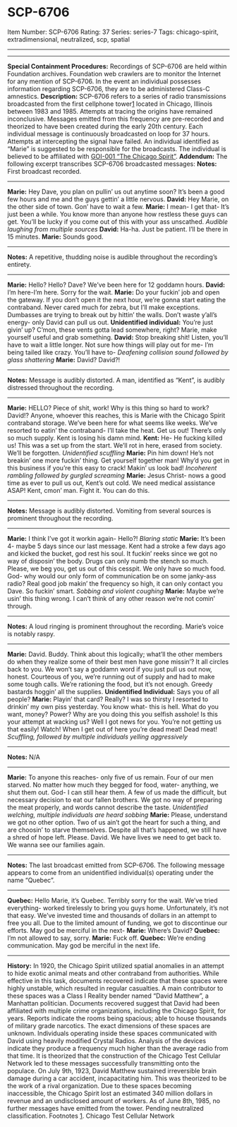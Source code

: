 # SCP-6706
Item Number: SCP-6706
Rating: 37
Series: series-7
Tags: chicago-spirit, extradimensional, neutralized, scp, spatial

---

* * *
**Special Containment Procedures:** Recordings of SCP-6706 are held within Foundation archives. Foundation web crawlers are to monitor the Internet for any mention of SCP-6706. In the event an individual possesses information regarding SCP-6706, they are to be administered Class-C amnestics.
**Description:** SCP-6706 refers to a series of radio transmissions broadcasted from the first cellphone tower[1](javascript:;) located in Chicago, Illinois between 1983 and 1985. Attempts at tracing the origins have remained inconclusive. Messages emitted from this frequency are pre-recorded and theorized to have been created during the early 20th century. Each individual message is continuously broadcasted on loop for 37 hours. Attempts at intercepting the signal have failed.
An individual identified as “Marie” is suggested to be responsible for the broadcasts. The individual is believed to be affiliated with [GOI-001 “The Chicago Spirit”](https://scp-wiki.wikidot.com/chicago-spirit).
**Addendum:** The following excerpt transcribes SCP-6706 broadcasted messages:
**Notes:** First broadcast recorded.
* * *
**Marie:** Hey Dave, you plan on pullin’ us out anytime soon? It’s been a good few hours and me and the guys gettin’ a little nervous.
**David:** Hey Marie, on the other side of town. Gon’ have to wait a few.
**Marie:** I mean- I get that- It’s just been a while. You know more than anyone how restless these guys can get. You’ll be lucky if you come out of this with your ass unscathed.
_Audible laughing from multiple sources_
**David:** Ha-ha. Just be patient. I’ll be there in 15 minutes.
**Marie:** Sounds good.
* * *
  
**Notes:** A repetitive, thudding noise is audible throughout the recording’s entirety. 
* * *
**Marie:** Hello? Hello? Dave? We’ve been here for 12 goddamn hours.
**David:** I’m here-I’m here. Sorry for the wait.
**Marie:** Do your fuckin’ job and open the gateway. If you don’t open it the next hour, we’re gonna start eating the contraband. Never cared much for zebra, but I’ll make exceptions. Dumbasses are trying to break out by hittin’ the walls. Don’t waste y’all’s energy- only David can pull us out.
**Unidentified individual:** You’re just givin’ up? C’mon, these vents gotta lead somewhere, right? Marie, make yourself useful and grab something.
**David:** Stop breaking shit! Listen, you’ll have to wait a little longer. Not sure how things will play out for me- I’m being tailed like crazy. You’ll have to-
_Deafening collision sound followed by glass shattering_
**Marie:** David? David?!
* * *
  
**Notes:** Message is audibly distorted. A man, identified as “Kent”, is audibly distressed throughout the recording. 
* * *
**Marie:** HELLO? Piece of shit, work! Why is this thing so hard to work? David!? Anyone, whoever this reaches, this is Marie with the Chicago Spirit contraband storage. We’ve been here for what seems like weeks. We’ve resorted to eatin’ the contraband- I’ll take the heat. Get us out! There’s only so much supply. Kent is losing his damn mind.
**Kent:** He- He fucking killed us! This was a set up from the start. We’ll rot in here, erased from society. We’ll be forgotten.
_Unidentified scuffling_
**Marie:** Pin him down! He’s not breakin’ one more fuckin’ thing. Get yourself together man! Why’d you get in this business if you’re this easy to crack! Makin’ us look bad!
_Incoherent rambling followed by gurgled screaming_
**Marie:** Jesus Christ- nows a good time as ever to pull us out, Kent’s out cold. We need medical assistance ASAP! Kent, cmon’ man. Fight it. You can do this.
* * *
  
**Notes:** Message is audibly distorted. Vomiting from several sources is prominent throughout the recording. 
* * *
**Marie:** I think I’ve got it workin again- Hello?!
_Blaring static_
**Marie:** It’s been 4- maybe 5 days since our last message. Kent had a stroke a few days ago and kicked the bucket, god rest his soul. It fuckin’ reeks since we got no way of disposin’ the body. Drugs can only numb the stench so much. Please, we beg you, get us out of this cesspit. We only have so much food. God- why would our only form of communication be on some janky-ass radio? Real good job makin’ the frequency so high, it can only contact you Dave. So fuckin’ smart.
_Sobbing and violent coughing_
**Marie:** Maybe we’re usin’ this thing wrong. I can’t think of any other reason we’re not comin’ through.
* * *
**Notes:** A loud ringing is prominent throughout the recording. Marie’s voice is notably raspy.
* * *
**Marie:** David. Buddy. Think about this logically; what’ll the other members do when they realize some of their best men have gone missin’? It all circles back to you. We won’t say a goddamn word if you just pull us out now, honest. Courteous of you, we’re running out of supply and had to make some tough calls. We’re rationing the food, but it’s not enough. Greedy bastards hoggin’ all the supplies.
**Unidentified Individual:** Says you of all people?
**Marie:** Playin’ that card? Really? I was so thirsty I resorted to drinkin’ my own piss yesterday. You know what- this is hell. What do you want, money? Power? Why are you doing this you selfish asshole! Is this your attempt at wacking us? Well I got news for you. You’re not getting us that easily! Watch! When I get out of here you’re dead meat! Dead meat!
_Scuffling, followed by multiple individuals yelling aggressively_
* * *
  
**Notes:** N/A 
* * *
**Marie:** To anyone this reaches- only five of us remain. Four of our men starved. No matter how much they begged for food, water- anything, we shut them out. God- I can still hear them. A few of us made the difficult, but necessary decision to eat our fallen brothers. We got no way of preparing the meat properly, and words cannot describe the taste.
_Unidentified welching, multiple individuals are heard sobbing_
**Marie:** Please, understand we got no other option. Two of us ain’t got the heart for such a thing, and are choosin’ to starve themselves. Despite all that’s happened, we still have a shred of hope left. Please. David. We have lives we need to get back to. We wanna see our families again.
* * *
  
**Notes:** The last broadcast emitted from SCP-6706. The following message appears to come from an unidentified individual(s) operating under the name “Quebec”. 
* * *
**Quebec:** Hello Marie, it’s Quebec. Terribly sorry for the wait. We’ve tried everything- worked tirelessly to bring you guys home. Unfortunately, it’s not that easy. We’ve invested time and thousands of dollars in an attempt to free you all. Due to the limited amount of funding, we got to discontinue our efforts. May god be merciful in the next-
**Marie:** Where’s David?
**Quebec:** I’m not allowed to say, sorry.
**Marie:** Fuck off.
**Quebec:** We’re ending communication. May god be merciful in the next life.
* * *
  
**History:** In 1920, the Chicago Spirit utilized spatial anomalies in an attempt to hide exotic animal meats and other contraband from authorities. While effective in this task, documents recovered indicate that these spaces were highly unstable, which resulted in regular casualties. 
A main contributor to these spaces was a Class I Reality bender named “David Matthew”, a Manhattan politician. Documents recovered suggest that David had been affiliated with multiple crime organizations, including the Chicago Spirit, for years. Reports indicate the rooms being spacious; able to house thousands of military grade narcotics. The exact dimensions of these spaces are unknown.
Individuals operating inside these spaces communicated with David using heavily modified Crystal Radios. Analysis of the devices indicate they produce a frequency much higher than the average radio from that time. It is theorized that the construction of the Chicago Test Cellular Network led to these messages successfully transmitting onto the populace.
On July 9th, 1923, David Matthew sustained irreversible brain damage during a car accident, incapacitating him. This was theorized to be the work of a rival organization. Due to these spaces becoming inaccessible, the Chicago Spirit lost an estimated 340 million dollars in revenue and an undisclosed amount of workers.
As of June 8th, 1985, no further messages have emitted from the tower. Pending neutralized classification.
Footnotes
[1](javascript:;). Chicago Test Cellular Network